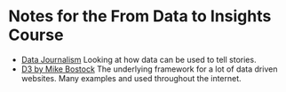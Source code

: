 # Notes for the From Data to Insights Course

- [Data Journalism](https://limn.co.za/) Looking at how data can be used to tell stories.
- [D3 by Mike Bostock](https://d3js.org/) The underlying framework for a lot of data driven websites. Many examples and used throughout the internet.
